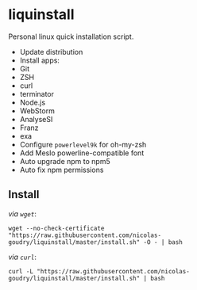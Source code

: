 # liquinstall

Personal linux quick installation script.

* Update distribution
* Install apps:
 * Git
 * ZSH
 * curl
 * terminator
 * Node.js
 * WebStorm
 * AnalyseSI
 * Franz
 * exa
* Configure `powerlevel9k` for oh-my-zsh
* Add Meslo powerline-compatible font
* Auto upgrade npm to npm5
* Auto fix npm permissions

## Install

*via `wget`*:

```shell
wget --no-check-certificate "https://raw.githubusercontent.com/nicolas-goudry/liquinstall/master/install.sh" -O - | bash
```

*via `curl`*:

```shell
curl -L "https://raw.githubusercontent.com/nicolas-goudry/liquinstall/master/install.sh" | bash
```

